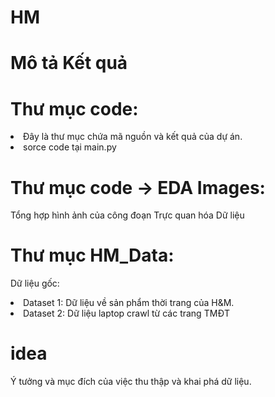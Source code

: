 # HM
# Mô tả Kết quả
# Thư mục code:
<li>Đây là thư mục chứa mã nguồn và kết quả của dự án. </li>
<li>sorce code tại main.py</li>

# Thư mục code -> EDA Images:
Tổng hợp hình ảnh của công đoạn Trực quan hóa Dữ liệu
# Thư mục HM_Data:
Dữ liệu gốc:
<li>Dataset 1: Dữ liệu về sản phẩm thời trang của H&M. </li>
<li>Dataset 2: Dữ liệu laptop crawl từ các trang TMĐT</li>

# idea
Ý tưởng và mục đích của việc thu thập và khai phá dữ liệu.
